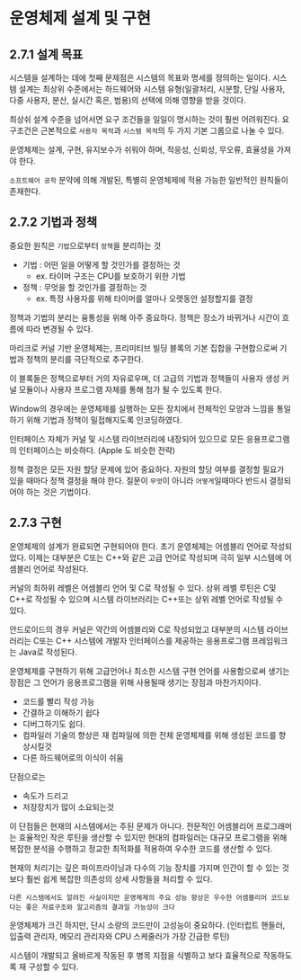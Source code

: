 # 운영체제 설계 및 구현

## 2.7.1 설계 목표

시스템을 설계하는 데에 첫째 문제점은 시스템의 목표와 명세를 정의하는 일이다. 시스템 설계는 최상위 수준에서는 하드웨어와 시스템 유형(일괄처리, 시분할, 단일 사용자, 다중 사용자, 분산, 실시간 혹은, 범용)의 선택에 의해 영향을 받을 것이다.

최상쉬 설계 수준을 넘어서면 요구 조건들을 일일이 명시하는 것이 훨씬 어려워진다. 요구조건은 근본적으로 `사용자 목적`과 `시스템 목적`의 두 가지 기본 그룹으로 나눌 수 있다.

운영체제는 설계, 구현, 유지보수가 쉬워야 하며, 적응성, 신뢰성, 무오류, 효율성을 가져야 한다.

`소프트웨어 공학` 분약에 의해 개발된, 특별히 운영체제에 적용 가능한 일반적인 원칙들이 존재한다.

## 2.7.2 기법과 정책

중요한 원칙은 `기법`으로부터 `정책`을 분리하는 것

-   기법 : 어떤 일을 어떻게 할 것인가를 결정하는 것
    -   ex. 타이머 구조는 CPU를 보호하기 위한 기법
-   정책 : 무엇을 할 것인가를 결정하는 것
    -   ex. 특정 사용자를 위해 타이머를 얼마나 오랫동안 설정할지를 결정

정책과 기법의 분리는 융통성을 위해 아주 중요하다. 정책은 장소가 바뀌거나 시간이 흐름에 따라 변경될 수 있다.

마리크로 커널 기반 운영체제는, 프리미티브 빌딩 블록의 기본 집합을 구현합으로써 기법과 정책의 분리를 극단적으로 추구한다.

이 블록들은 정책으로부터 거의 자유로우며, 더 고급의 기법과 정책들이 사용자 생성 커널 모듈이나 사용자 프로그램 자체를 통해 첨가 될 수 있도록 한다.

Window의 경우에는 운영체제를 실행하는 모든 장치에서 전체적인 모양과 느낌을 통일하기 위해 기법과 정책이 밀접해지도록 인코딩하였다.

인터페이스 자체가 커널 및 시스템 라이브러리에 내장되어 있으므로 모든 응용프로그램의 인터페이스는 비슷하다. (Apple 도 비슷한 전략)

정책 결정은 모든 자원 할당 문제에 있어 중요하다. 자원의 할당 여부를 결정할 필요가 있을 때마다 정책 결정을 해야 한다. 질문이 `무엇`이 아니라 `어떻게`일때마다 반드시 결정되어야 하는 것은 기법이다.

## 2.7.3 구현

운영체제의 설계가 완료되면 구현되어야 한다. 초기 운영체제는 어셈블리 언어로 작성되었다. 이제는 대부분은 C또는 C++와 같은 고급 언어로 작성되며 극히 일부 시스템에 어셈블리 언어로 작성된다.

커널의 최하위 레벨은 어셈블리 언어 및 C로 작성될 수 있다. 상위 레벨 루틴은 C및 C++로 작성될 수 있으며 시스템 라이브러리는 C++또는 상위 레벨 언어로 작성될 수 있다.

안드로이드의 경우 커널은 약간의 어셈블리와 C로 작성되었고 대부분의 시스템 라이브러리는 C또는 C++ 시스템에 개발자 인터페이스를 제공하는 응용프로그램 프레임워크는 Java로 작성된다.

운영체제를 구현하기 위해 고급언어나 최소한 시스템 구현 언어를 사용함으로써 생기는 장점은 그 언어가 응용프로그램을 위해 사용될때 생기는 장점과 마찬가지이다.

-   코드를 빨리 작성 가능
-   간결하고 이해하기 쉽다
-   디버그하기도 쉽다.
-   컴파일러 기술의 향상은 재 컴파일에 의한 전체 운영체제를 위해 생성된 코드를 향상시킬것
-   다른 하드웨어로의 이식이 쉬움

단점으로는

-   속도가 드리고
-   저장장치가 많이 소요되는것

이 단점들은 현재의 시스템에서는 주된 문제가 아니다. 전문적인 어셈블리어 프로그래머는 효율적인 작은 루틴을 생산할 수 있지만 현대의 컴파일러는 대규모 프로그램을 위해 복잡한 분석을 수행하고 정교한 최적화를 적용하여 우수한 코드를 생산할 수 있다.

현재의 처리기는 깊은 파이프라이닝과 다수의 기능 장치를 가지며 인간이 할 수 있는 것보다 훨씬 쉽게 복잡한 의존성의 상세 사항들을 처리할 수 있다.

`다른 시스템에서도 알려진 사실이지만 운영체제의 주요 성능 향상은 우수한 어셈블리어 코드보다는 좋은 자료구조와 알고리즘의 결과일 가능성이 크다`

운영체제가 크긴 하지만, 단시 소량의 코드만이 고성능이 중요하다. (인터럽트 핸들러, 입출력 관리자, 메모리 관리자와 CPU 스케줄러가 가장 긴급한 루틴)

시스템이 개발되고 올바르게 작동된 후 병목 지점을 식별하고 보다 효율적으로 작동하도록 재 구성할 수 있다.
